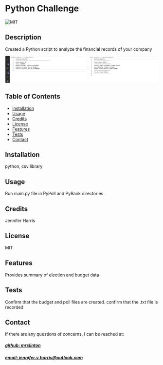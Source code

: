 # Python Challenge
![MIT](https://img.shields.io/badge/License-MIT-blue)



## Description
Created a Python script to analyze the financial records of your company

![app_image](mockup.png)

## Table of Contents
- [Installation](#installation)
- [Usage](#usage)
- [Credits](#credits)
- [License](#license)
- [Features](#features)
- [Tests](#tests)
- [Contact](#contact)

## Installation
python, csv library

## Usage
Run main.py file in PyPoll and PyBank directories

## Credits
Jennifer Harris

## License
MIT

## Features
Provides summary of election and budget data

## Tests
Confirm that the budget and poll files are created. confirm that the .txt file is recorded

## Contact
If there are any questions of concerns, I can be reached at:
##### [github: mrslinton](https://github.com/mrslinton)
##### [email: jennifer.v.harris@outlook.com](mailto:jennifer.v.harris@outlook.com)
